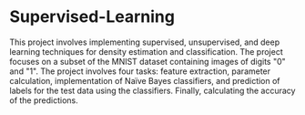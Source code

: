 # Supervised-Learning
 
This project involves implementing supervised, unsupervised, and deep learning techniques for
density estimation and classification. The project focuses on a subset of the MNIST dataset
containing images of digits "0" and "1". The project involves four tasks: feature extraction, parameter
calculation, implementation of Naïve Bayes classifiers, and prediction of labels for the test data using
the classifiers. Finally, calculating the accuracy of the predictions.
